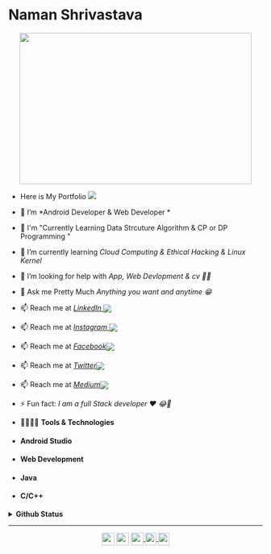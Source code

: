 <p align = "centre"> 
   <h1>Naman Shrivastava</h1>
   </p>
<p align="center">
  <img width="460" height="300" src="https://media.giphy.com/media/dBlZwFc1QjzXseX7aT/giphy.gif">
</p>


- Here is My Portfolio <a href="http://namanshrivastava94253.me/"><img src="https://img.icons8.com/ios-filled/50/000000/portfolio.png"/></a>
- 🌱 I’m *Android Developer & Web Developer * 
- 🌱 I'm "Currently Learning Data Strcuture Algorithm & CP or DP Programming "
- 🌱 I’m currently learning *Cloud Computing & Ethical Hacking & Linux Kernel*
- 🤔 I’m looking for help with *App, Web Devlopment & cv 🤨🧐*
- 💬 Ask me Pretty Much *Anything you want and  anytime 😁*
- 📫 Reach me at *<a href = "https://www.linkedin.com/in/naman-shrivastava-1403/">LinkedIn <img align="center" src="https://img.icons8.com/fluent/25/000000/linkedin.png"/></a>*
- 📫 Reach me at *<a href = "https://www.instagram.com/namanshrivastava94253/">Instagram <img align="center" src="https://upload.wikimedia.org/wikipedia/commons/thumb/a/a5/Instagram_icon.png/20px-Instagram_icon.png"/></a>*
- 📫 Reach me at *<a href = "https://www.facebook.com/naman.shrivastava.5070">Facebook<img align="center" src="https://img.icons8.com/fluent/25/000000/facebook-new.png"/></a>*
- 📫 Reach me at *<a href = "https://twitter.com/naman_1403">Twitter<img align="center" src="https://img.icons8.com/fluent/25/000000/twitter.png"/></a>*
- 📫 Reach me at *<a href = "https://medium.com/@namanshrivastava94253">Medium<img align="center" src="https://cdn4.iconfinder.com/data/icons/social-media-2210/24/Medium-20.png"/></a>*

- ⚡ Fun fact: *I am a full Stack developer ❤ 😂🔫*

- 🧑‍💻🧑‍💻 <b>Tools & Technologies</b> 
   
  
- <h4>Android Studio</h4>
- <h4>Web Development</h4>
- <h4>Java</h4>
- <h4>C/C++</h4>


<details>
  <summary><b> Github Status</b></summary>
  <a href="https://github.com/namanshr1403">
  <img align="center" src="https://github-readme-stats.vercel.app/api/top-langs/?username=namanshr1403&show_icons=true&theme=default" />
</a>

<a href="https://github.com/Naman123shrivastava">
  <img align="center" src="https://github-readme-stats.vercel.app/api?username=namanshr1403&show_icons=true&line_height=40&count_private=true&theme=default" />
</a>
</details>

-----

<p align="center">
<a href="https://twitter.com/naman_1403" target="blank"><img align="center" src="https://cdn.jsdelivr.net/npm/simple-icons@3.0.1/icons/twitter.svg" height="25" width="25" /></a>
<a href="https://www.linkedin.com/in/naman-shrivastava-1403" target="blank"><img align="center" src="https://cdn.jsdelivr.net/npm/simple-icons@3.0.1/icons/linkedin.svg"  height="25" width="25" /></a>
  
 <a href="https://www.instagram.com/naman_shr1403/">
<img align="center" alt="naman shrivastava Instagram"  src="https://cdn.jsdelivr.net/npm/simple-icons@v3/icons/instagram.svg" height="25" width="25" />
</a>
<a href="https://www.facebook.com/naman.shrivastava.5070">
<img align="center" alt="naman shrivastava facebook" width="22px" src="https://cdn.jsdelivr.net/npm/simple-icons@v3/icons/facebook.svg" height="25" width="25" />
</a>

<a href="https://medium.com/@namanshrivastava94253">
<img align="center" alt="naman shrivastava medium" width="22px" src="https://cdn.jsdelivr.net/npm/simple-icons@v3/icons/medium.svg"  height="25" width="25" />
</a>
  
</p>
